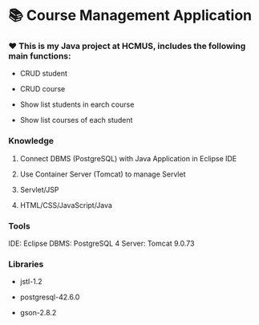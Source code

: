 # 📚 Course Management Application 

### ❤️ This is my Java project at HCMUS, includes the following main functions:

* CRUD student

* CRUD course

* Show list students in earch course

* Show list courses of each student


### Knowledge

1. Connect DBMS (PostgreSQL) with Java Application in Eclipse IDE

2. Use Container Server (Tomcat) to manage Servlet

3. Servlet/JSP

4. HTML/CSS/JavaScript/Java

### Tools
IDE: Eclipse
DBMS: PostgreSQL 4
Server: Tomcat 9.0.73

### Libraries
* jstl-1.2

* postgresql-42.6.0

* gson-2.8.2
